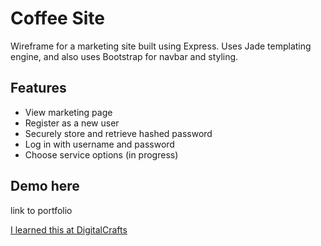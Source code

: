 # Coffee Site

Wireframe for a marketing site built using Express. Uses Jade templating engine, and also uses Bootstrap for navbar and styling.

## Features
* View marketing page
* Register as a new user
* Securely store and retrieve hashed password
* Log in with username and password
* Choose service options (in progress)

## Demo here
link to portfolio

[I learned this at DigitalCrafts](https://digitalcrafts.com)